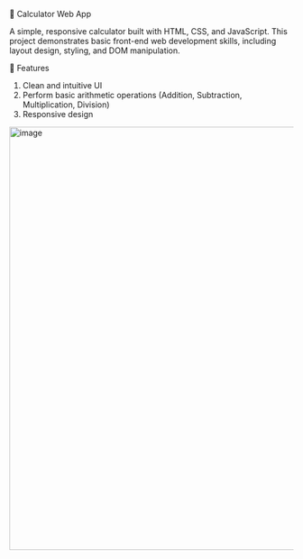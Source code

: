 🧮 Calculator Web App

A simple, responsive calculator built with HTML, CSS, and JavaScript.
This project demonstrates basic front-end web development skills, including layout design, styling, and DOM manipulation.

🚀 Features

1. Clean and intuitive UI
2. Perform basic arithmetic operations (Addition, Subtraction, Multiplication, Division)
3. Responsive design

<img width="515" height="751" alt="image" src="https://github.com/user-attachments/assets/22ab24a6-f8e1-468a-a950-e1fd0bf3b628" />

